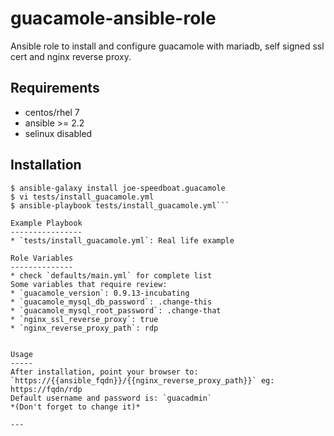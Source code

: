 guacamole-ansible-role
======================

Ansible role to install and configure guacamole with mariadb, self signed ssl cert and nginx reverse proxy.

Requirements
------------
* centos/rhel 7
* ansible >= 2.2
* selinux disabled

Installation
------------
```$ ansible-galaxy install joe-speedboat.mariadb
$ ansible-galaxy install joe-speedboat.guacamole
$ vi tests/install_guacamole.yml
$ ansible-playbook tests/install_guacamole.yml```

Example Playbook
----------------
* `tests/install_guacamole.yml`: Real life example

Role Variables
--------------
* check `defaults/main.yml` for complete list
Some variables that require review:
* `guacamole_version`: 0.9.13-incubating
* `guacamole_mysql_db_password`: .change-this
* `guacamole_mysql_root_password`: .change-that
* `nginx_ssl_reverse_proxy`: true
* `nginx_reverse_proxy_path`: rdp


Usage
-----
After installation, point your browser to: `https://{{ansible_fqdn}}/{{nginx_reverse_proxy_path}}` eg: https://fqdn/rdp 
Default username and password is: `guacadmin`  
*(Don't forget to change it)*

---
